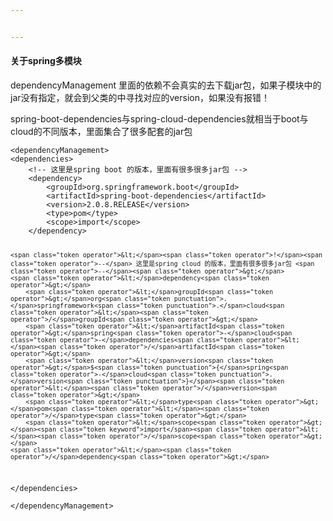 ```yaml
---


---
```


<h4 id="关于spring多模块">关于spring多模块</h4>
<p>dependencyManagement 里面的依赖不会真实的去下载jar包，如果子模块中的jar没有指定，就会到父类的中寻找对应的version，如果没有报错！</p>
<p>spring-boot-dependencies与spring-cloud-dependencies就相当于boot与cloud的不同版本，里面集合了很多配套的jar包</p>
<pre class=" language-java"><code class="prism  language-java"><span class="token operator">&lt;</span>dependencyManagement<span class="token operator">&gt;</span>
<span class="token operator">&lt;</span>dependencies<span class="token operator">&gt;</span>  
	<span class="token operator">&lt;</span><span class="token operator">!</span><span class="token operator">--</span> 这里是spring boot 的版本，里面有很多很多jar包 <span class="token operator">--</span><span class="token operator">&gt;</span>  
	<span class="token operator">&lt;</span>dependency<span class="token operator">&gt;</span>  
	    <span class="token operator">&lt;</span>groupId<span class="token operator">&gt;</span>org<span class="token punctuation">.</span>springframework<span class="token punctuation">.</span>boot<span class="token operator">&lt;</span><span class="token operator">/</span>groupId<span class="token operator">&gt;</span>  
	    <span class="token operator">&lt;</span>artifactId<span class="token operator">&gt;</span>spring<span class="token operator">-</span>boot<span class="token operator">-</span>dependencies<span class="token operator">&lt;</span><span class="token operator">/</span>artifactId<span class="token operator">&gt;</span>  
	    <span class="token operator">&lt;</span>version<span class="token operator">&gt;</span><span class="token number">2.0</span><span class="token punctuation">.</span><span class="token number">8</span><span class="token punctuation">.</span>RELEASE<span class="token operator">&lt;</span><span class="token operator">/</span>version<span class="token operator">&gt;</span>  
	    <span class="token operator">&lt;</span>type<span class="token operator">&gt;</span>pom<span class="token operator">&lt;</span><span class="token operator">/</span>type<span class="token operator">&gt;</span>  
	    <span class="token operator">&lt;</span>scope<span class="token operator">&gt;</span><span class="token keyword">import</span><span class="token operator">&lt;</span><span class="token operator">/</span>scope<span class="token operator">&gt;</span>  
	<span class="token operator">&lt;</span><span class="token operator">/</span>dependency<span class="token operator">&gt;</span>  
	  
	<span class="token operator">&lt;</span><span class="token operator">!</span><span class="token operator">--</span> 这里是spring cloud 的版本，里面有很多很多jar包 <span class="token operator">--</span><span class="token operator">&gt;</span>  
	<span class="token operator">&lt;</span>dependency<span class="token operator">&gt;</span>  
	    <span class="token operator">&lt;</span>groupId<span class="token operator">&gt;</span>org<span class="token punctuation">.</span>springframework<span class="token punctuation">.</span>cloud<span class="token operator">&lt;</span><span class="token operator">/</span>groupId<span class="token operator">&gt;</span>  
	    <span class="token operator">&lt;</span>artifactId<span class="token operator">&gt;</span>spring<span class="token operator">-</span>cloud<span class="token operator">-</span>dependencies<span class="token operator">&lt;</span><span class="token operator">/</span>artifactId<span class="token operator">&gt;</span>  
	    <span class="token operator">&lt;</span>version<span class="token operator">&gt;</span>$<span class="token punctuation">{</span>spring<span class="token operator">-</span>cloud<span class="token punctuation">.</span>version<span class="token punctuation">}</span><span class="token operator">&lt;</span><span class="token operator">/</span>version<span class="token operator">&gt;</span>  
	    <span class="token operator">&lt;</span>type<span class="token operator">&gt;</span>pom<span class="token operator">&lt;</span><span class="token operator">/</span>type<span class="token operator">&gt;</span>  
	    <span class="token operator">&lt;</span>scope<span class="token operator">&gt;</span><span class="token keyword">import</span><span class="token operator">&lt;</span><span class="token operator">/</span>scope<span class="token operator">&gt;</span>  
	<span class="token operator">&lt;</span><span class="token operator">/</span>dependency<span class="token operator">&gt;</span>
<span class="token operator">&lt;</span><span class="token operator">/</span>dependencies<span class="token operator">&gt;</span>  
<span class="token operator">&lt;</span><span class="token operator">/</span>dependencyManagement<span class="token operator">&gt;</span>

</code></pre>

